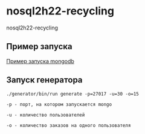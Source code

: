 # nosql2h22-recycling
nosql2h22-recycling

## Пример запуска
[Пример запуска mongodb](https://disk.yandex.ru/i/zjlzet1fwbmBrw)

## Запуск генератора
`./generator/bin/run generate -p=27017 -u=30 -o=15`

`-p - порт, на котором запускается mongo`

`-u - количество пользователей`

`-o - количество заказов на одного пользователя`
